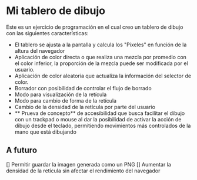 # Mi tablero de dibujo
Este es un ejercicio de programación en el cual creo un tablero de dibujo con las siguientes características:
- El tablero se ajusta a la pantalla y calcula los "Pixeles" en función de la altura del navegador
- Aplicación de color directa o que realiza una mezcla por promedio con el color inferior, la proporción de la mezcla puede ser modificada por el usuario.
- Aplicación de color aleatoria que actualiza la información del selector de color.
- Borrador con posibilidad de controlar el flujo de borrado
- Modo para visualización de la retícula
- Modo para cambio de forma de la retícula
- Cambio de la densidad de la retícula por parte del usuario
- ** Prueva de concepto** de accesibilidad que busca facilitar el dibujo con un trackpad o mouse al dar la posibilidad de activar la acción de dibujo desde el teclado, permitiendo movimientos más controlados de la mano que está dibujando

## A futuro
[] Permitir guardar la imagen generada como un PNG
[] Aumentar la densidad de la retícula sin afectar el rendimiento del navegador
